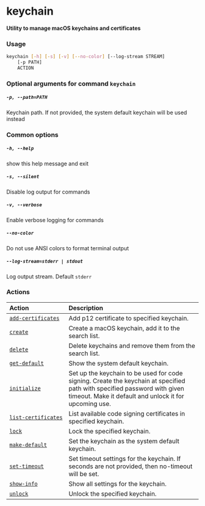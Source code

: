 
keychain
========


**Utility to manage macOS keychains and certificates**
### Usage
```bash
keychain [-h] [-s] [-v] [--no-color] [--log-stream STREAM]
    [-p PATH]
    ACTION
```
### Optional arguments for command `keychain`

##### `-p, --path=PATH`


Keychain path. If not provided, the system default keychain will be used instead
### Common options

##### `-h, --help`


show this help message and exit
##### `-s, --silent`


Disable log output for commands
##### `-v, --verbose`


Enable verbose logging for commands
##### `--no-color`


Do not use ANSI colors to format terminal output
##### `--log-stream=stderr | stdout`


Log output stream. Default `stderr`
### Actions

|Action|Description|
| :--- | :--- |
|[`add‑certificates`](add‑certificates.md)|Add p12 certificate to specified keychain.|
|[`create`](create.md)|Create a macOS keychain, add it to the search list.|
|[`delete`](delete.md)|Delete keychains and remove them from the search list.|
|[`get‑default`](get‑default.md)|Show the system default keychain.|
|[`initialize`](initialize.md)|Set up the keychain to be used for code signing. Create the keychain         at specified path with specified password with given timeout.         Make it default and unlock it for upcoming use.|
|[`list‑certificates`](list‑certificates.md)|List available code signing certificates in specified keychain.|
|[`lock`](lock.md)|Lock the specified keychain.|
|[`make‑default`](make‑default.md)|Set the keychain as the system default keychain.|
|[`set‑timeout`](set‑timeout.md)|Set timeout settings for the keychain.         If seconds are not provided, then no-timeout will be set.|
|[`show‑info`](show‑info.md)|Show all settings for the keychain.|
|[`unlock`](unlock.md)|Unlock the specified keychain.|
